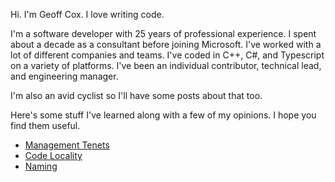   
Hi. I'm Geoff Cox. I love writing code.

I'm a software developer with 25 years of professional experience. I spent about a decade as a consultant before joining Microsoft. I've worked with a lot of different companies and teams. I've coded in C++, C#, and Typescript on a variety of platforms. I've been an individual contributor, technical lead, and engineering manager.

I'm also an avid cyclist so I'll have some posts about that too. 

Here's some stuff I've learned along with a few of my opinions. I hope you find them useful.

* [Management Tenets](/Management)
* [Code Locality](/Locality)
* [Naming](/NamingCode)
